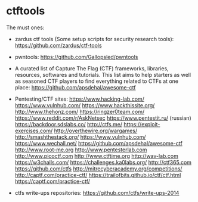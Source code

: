 # ctftools

The must ones:
* zardus ctf tools (Some setup scripts for security research tools):
https://github.com/zardus/ctf-tools

* pwntools:
https://github.com/Gallopsled/pwntools
  
* A curated list of Capture The Flag (CTF) frameworks, libraries, resources, softwares and tutorials. This list aims to help starters as well as seasoned CTF players to find everything related to CTFs at one place:
https://github.com/apsdehal/awesome-ctf
    

* Pentesting/CTF sites:
https://www.hacking-lab.com/
https://www.vulnhub.com/
https://www.hackthissite.org/
http://www.thehonz.com/
https://ringzer0team.com/
https://www.reddit.com/r/AskNetsec
https://www.pentestit.ru/ (russian)
https://backdoor.sdslabs.co/
http://ctfs.me/
https://exploit-exercises.com/
http://overthewire.org/wargames/
http://smashthestack.org/
https://www.vulnhub.com/
https://www.wechall.net/
https://github.com/apsdehal/awesome-ctf
http://www.root-me.org
http://www.pentesterlab.com
http://www.picoctf.com
http://www.ctftime.org
http://wav-lab.com
https://w3challs.com/
https://challenges.ka0labs.org/
http://ctf365.com
https://github.com/ctfs
http://mitrecyberacademy.org/competitions/
http://captf.com/practice-ctf/
https://trailofbits.github.io/ctf/ctf.html
https://captf.com/practice-ctf/


* ctfs write-ups repositories:
https://github.com/ctfs/write-ups-2014


